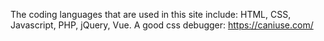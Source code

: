 The coding languages that are used in this site include: 
	HTML, CSS, Javascript, PHP, jQuery, Vue.
A good css debugger: https://caniuse.com/
